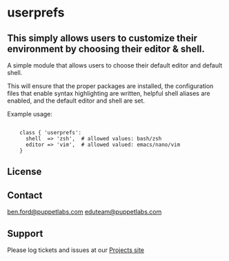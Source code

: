 # userprefs 

## This simply allows users to customize their environment by choosing their editor & shell.

A simple module that allows users to choose their default editor and default shell.

This will ensure that the proper packages are installed, the configuration files that
enable syntax highlighting are written, helpful shell aliases are enabled, and the
default editor and shell are set.

Example usage:

```puppet

    class { 'userprefs':
      shell  => 'zsh',  # allowed values: bash/zsh
      editor => 'vim',  # allowed valued: emacs/nano/vim
    }

```

License
-------


Contact
-------
ben.ford@puppetlabs.com
eduteam@puppetlabs.com

Support
-------

Please log tickets and issues at our [Projects site](http://projects.puppetlabs.com/projects/training/issues)
